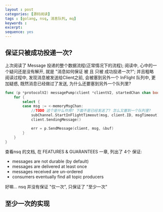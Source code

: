 ```yaml
---
layout : post
categories: [源码阅读]
tags : [golang, nsq, 消息队列, mq]
keywords :
excerpt:
sequence: yes
---
```


## 保证只被成功投递一次?

上次阅读了 Message 投递的整个数据流程(正常情况下的流程); 阅读中, 心中的一个疑问还是没有解开, 就是 "消息如何保证 被 且 只被 成功投递一次?"; 并且粗略阅读过程中, 发现消息被发送给Client之前, 会被塞到另外一个 InFlight 队列中, 更加疑惑, 既然消息已经做过了发送, 为什么还要塞到另外一个队列里?

```go
func (p *protocolV2) messagePump(client *clientV2, startedChan chan bool) {
	for {
		select {
		case msg := <-memoryMsgChan:
			//TODO 这个是什么作用? 下面不是已经发送了? 怎么又塞到一个队列里?
			subChannel.StartInFlightTimeout(msg, client.ID, msgTimeout)
			client.SendingMessage()

			err = p.SendMessage(client, msg, &buf)
		}
	}
}
```

查看nsq 的文档, 在 FEATURES & GUARANTEES 一章, 列出了 4个 保证:

* messages are not durable (by default)
* messages are delivered at least once
* messages received are un-ordered
* consumers eventually find all topic producers

好嘛... nsq 并没有保证 "仅一次", 只保证了 "至少一次"

## 至少一次的实现

